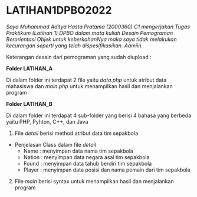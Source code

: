 # LATIHAN1DPBO2022

*Saya Muhammad Aditya Hasta Pratama (2000360) C1 mengerjakan Tugas Praktikum (Latihan 1) DPBO dalam mata kuliah Desain Pemograman 
Berorientasi Objek untuk keberkahanNya maka saya tidak melakukan kecurangan seperti yang telah dispesifikasikan. Aamiin.*

Keterangan desain dari pemograman yang sudah diupload :

**Folder LATIHAN_A**

Di dalam folder ini terdapat 2 file yaitu *data.php* untuk atribut data mahasiswa dan *main.php* untuk menampilkan hasil dan menjalankan program

**Folder LATIHAN_B**

Di dalam folder ini terdapat 4 sub-folder yang berisi 4 bahasa yang berbeda yaitu PHP, Pyhton, C++, dan Java
1. File *detail* berisi method atribut data tim sepakbola
  - Penjelasan Class dalam file *detail*
    - Name : menyimpan data nama tim sepakbola
    - Nation : menyimpan data negara asal tim sepakbola
    - Found : menyimpan data tahub berdiri tim sepakbola
    - Player : menyimpan data posisi dan nama pemain dari tim sepakbola

2. File *main* berisi syntax untuk menampilkan hasil dan menjalankan program
